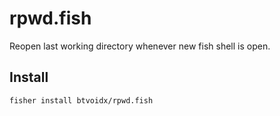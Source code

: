 # rpwd.fish

Reopen last working directory whenever new fish shell is open.

## Install

```fish
fisher install btvoidx/rpwd.fish
```
